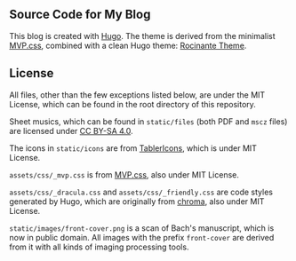 ## Source Code for My Blog

This blog is created with [Hugo](https://gohugo.io/). The theme is derived from the minimalist [MVP.css](https://andybrewer.github.io/mvp/), combined with a clean Hugo theme: [Rocinante Theme](https://github.com/mavidser/hugo-rocinante).

## License

All files, other than the few exceptions listed below, are under the MIT License, which can be found in the root directory of this repository.

Sheet musics, which can be found in `static/files` (both PDF and `mscz` files) are licensed under [CC BY-SA 4.0](http://creativecommons.org/licenses/by-sa/4.0/).

The icons in `static/icons` are from [TablerIcons](https://tablericons.com/), which is under MIT License.

`assets/css/_mvp.css` is from [MVP.css](https://andybrewer.github.io/mvp/), also under MIT License.

`assets/css/_dracula.css` and `assets/css/_friendly.css` are code styles generated by Hugo, which are originally from [chroma](https://github.com/alecthomas/chroma), also under MIT License.

`static/images/front-cover.png` is a scan of Bach's manuscript, which is now in public domain. All images with the prefix `front-cover` are derived from it with all kinds of imaging processing tools.
